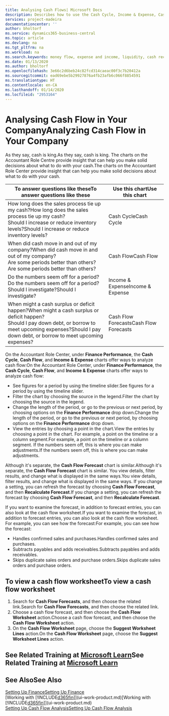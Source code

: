 ```yaml
---
title: Analysing Cash Flows| Microsoft Docs
description: Describes how to use the Cash Cycle, Income & Expense, Cash Flow, and Cash Flow Forecast charts to analyze the past and future flow of money in and out of your company.
services: project-madeira
documentationcenter: ''
author: bholtorf
ms.service: dynamics365-business-central
ms.topic: article
ms.devlang: na
ms.tgt_pltfrm: na
ms.workload: na
ms.search.keywords: money flow, expense and income, liquidity, cash receipts minus cash payments, Cartera
ms.date: 01/13/2020
ms.author: bholtorf
ms.openlocfilehash: 3e66c2d6beb24c82fcd314caeac00f3c7b20412a
ms.sourcegitcommit: ead69ebe5b29927876a4fb23afb6c066f8854591
ms.translationtype: HT
ms.contentlocale: en-CA
ms.lasthandoff: 01/14/2020
ms.locfileid: "2953164"
---
```

# <a name="analyzing-cash-flow-in-your-company"></a><span data-ttu-id="b8024-103">Analysing Cash Flow in Your Company</span><span class="sxs-lookup"><span data-stu-id="b8024-103">Analyzing Cash Flow in Your Company</span></span>
<span data-ttu-id="b8024-104">As they say, cash is king.</span><span class="sxs-lookup"><span data-stu-id="b8024-104">As they say, cash is king.</span></span> <span data-ttu-id="b8024-105">The charts on the Accountant Role Centre provide insight that can help you make solid decisions about what to do with your cash.</span><span class="sxs-lookup"><span data-stu-id="b8024-105">The charts on the Accountant Role Center provide insight that can help you make solid decisions about what to do with your cash.</span></span>  

| <span data-ttu-id="b8024-106">To answer questions like these</span><span class="sxs-lookup"><span data-stu-id="b8024-106">To answer questions like these</span></span> | <span data-ttu-id="b8024-107">Use this chart</span><span class="sxs-lookup"><span data-stu-id="b8024-107">Use this chart</span></span> |
| --- | --- |
| <span data-ttu-id="b8024-108">How long does the sales process tie up my cash?</span><span class="sxs-lookup"><span data-stu-id="b8024-108">How long does the sales process tie up my cash?</span></span></br> <span data-ttu-id="b8024-109">Should I increase or reduce inventory levels?</span><span class="sxs-lookup"><span data-stu-id="b8024-109">Should I increase or reduce inventory levels?</span></span> |<span data-ttu-id="b8024-110">Cash Cycle</span><span class="sxs-lookup"><span data-stu-id="b8024-110">Cash Cycle</span></span> |
| <span data-ttu-id="b8024-111">When did cash move in and out of my company?</span><span class="sxs-lookup"><span data-stu-id="b8024-111">When did cash move in and out of my company?</span></span></br> <span data-ttu-id="b8024-112">Are some periods better than others?</span><span class="sxs-lookup"><span data-stu-id="b8024-112">Are some periods better than others?</span></span> |<span data-ttu-id="b8024-113">Cash Flow</span><span class="sxs-lookup"><span data-stu-id="b8024-113">Cash Flow</span></span> |
| <span data-ttu-id="b8024-114">Do the numbers seem off for a period?</span><span class="sxs-lookup"><span data-stu-id="b8024-114">Do the numbers seem off for a period?</span></span></br> <span data-ttu-id="b8024-115">Should I investigate?</span><span class="sxs-lookup"><span data-stu-id="b8024-115">Should I investigate?</span></span> |<span data-ttu-id="b8024-116">Income & Expense</span><span class="sxs-lookup"><span data-stu-id="b8024-116">Income & Expense</span></span> |
| <span data-ttu-id="b8024-117">When might a cash surplus or deficit happen?</span><span class="sxs-lookup"><span data-stu-id="b8024-117">When might a cash surplus or deficit happen?</span></span></br> <span data-ttu-id="b8024-118">Should I pay down debt, or borrow to meet upcoming expenses?</span><span class="sxs-lookup"><span data-stu-id="b8024-118">Should I pay down debt, or borrow to meet upcoming expenses?</span></span> |<span data-ttu-id="b8024-119">Cash Flow Forecasts</span><span class="sxs-lookup"><span data-stu-id="b8024-119">Cash Flow Forecasts</span></span> |

<span data-ttu-id="b8024-120">On the Accountant Role Center, under **Finance Performance**, the **Cash Cycle**, **Cash Flow**, and **Income & Expense** charts offer ways to analyze cash flow:</span><span class="sxs-lookup"><span data-stu-id="b8024-120">On the Accountant Role Center, under **Finance Performance**, the **Cash Cycle**, **Cash Flow**, and **Income & Expense** charts offer ways to analyze cash flow:</span></span>  

* <span data-ttu-id="b8024-121">See figures for a period by using the timeline slider.</span><span class="sxs-lookup"><span data-stu-id="b8024-121">See figures for a period by using the timeline slider.</span></span>  
* <span data-ttu-id="b8024-122">Filter the chart by choosing the source in the legend.</span><span class="sxs-lookup"><span data-stu-id="b8024-122">Filter the chart by choosing the source in the legend.</span></span>  
* <span data-ttu-id="b8024-123">Change the length of the period, or go to the previous or next period, by choosing options on the **Finance Performance** drop down.</span><span class="sxs-lookup"><span data-stu-id="b8024-123">Change the length of the period, or go to the previous or next period, by choosing options on the **Finance Performance** drop down.</span></span>  
* <span data-ttu-id="b8024-124">View the entries by choosing a point in the chart.</span><span class="sxs-lookup"><span data-stu-id="b8024-124">View the entries by choosing a point in the chart.</span></span> <span data-ttu-id="b8024-125">For example, a point on the timeline or a column segment.</span><span class="sxs-lookup"><span data-stu-id="b8024-125">For example, a point on the timeline or a column segment.</span></span> <span data-ttu-id="b8024-126">If the numbers seem off, this is where you can make adjustments.</span><span class="sxs-lookup"><span data-stu-id="b8024-126">If the numbers seem off, this is where you can make adjustments.</span></span>  

<span data-ttu-id="b8024-127">Although it's separate, the **Cash Flow Forecast** chart is similar.</span><span class="sxs-lookup"><span data-stu-id="b8024-127">Although it's separate, the **Cash Flow Forecast** chart is similar.</span></span> <span data-ttu-id="b8024-128">You view details, filter results, and change what is displayed in the same ways.</span><span class="sxs-lookup"><span data-stu-id="b8024-128">You view details, filter results, and change what is displayed in the same ways.</span></span> <span data-ttu-id="b8024-129">If you change a setting, you can refresh the forecast by choosing **Cash Flow Forecast**, and then **Recalculate Forecast**.</span><span class="sxs-lookup"><span data-stu-id="b8024-129">If you change a setting, you can refresh the forecast by choosing **Cash Flow Forecast**, and then **Recalculate Forecast**.</span></span>

<span data-ttu-id="b8024-130">If you want to examine the forecast, in addition to forecast entries, you can also look at the cash flow worksheet.</span><span class="sxs-lookup"><span data-stu-id="b8024-130">If you want to examine the forecast, in addition to forecast entries, you can also look at the cash flow worksheet.</span></span> <span data-ttu-id="b8024-131">For example, you can see how the forecast:</span><span class="sxs-lookup"><span data-stu-id="b8024-131">For example, you can see how the forecast:</span></span>

* <span data-ttu-id="b8024-132">Handles confirmed sales and purchases.</span><span class="sxs-lookup"><span data-stu-id="b8024-132">Handles confirmed sales and purchases.</span></span>  
* <span data-ttu-id="b8024-133">Subtracts payables and adds receivables.</span><span class="sxs-lookup"><span data-stu-id="b8024-133">Subtracts payables and adds receivables.</span></span>  
* <span data-ttu-id="b8024-134">Skips duplicate sales orders and purchase orders.</span><span class="sxs-lookup"><span data-stu-id="b8024-134">Skips duplicate sales orders and purchase orders.</span></span>  

## <a name="to-view-a-cash-flow-worksheet"></a><span data-ttu-id="b8024-135">To view a cash flow worksheet</span><span class="sxs-lookup"><span data-stu-id="b8024-135">To view a cash flow worksheet</span></span>
1. <span data-ttu-id="b8024-136">Search for **Cash Flow Forecasts**, and then choose the related link.</span><span class="sxs-lookup"><span data-stu-id="b8024-136">Search for **Cash Flow Forecasts**, and then choose the related link.</span></span>  
2. <span data-ttu-id="b8024-137">Choose a cash flow forecast, and then choose the **Cash Flow Worksheet** action.</span><span class="sxs-lookup"><span data-stu-id="b8024-137">Choose a cash flow forecast, and then choose the **Cash Flow Worksheet** action.</span></span>  
3. <span data-ttu-id="b8024-138">On the **Cash Flow Worksheet** page, choose the **Suggest Worksheet Lines** action.</span><span class="sxs-lookup"><span data-stu-id="b8024-138">On the **Cash Flow Worksheet** page, choose the **Suggest Worksheet Lines** action.</span></span>  

## <a name="see-related-training-at-microsoft-learnlearnmodulesforecast-cash-flow-dynamics-365-business-centralindex"></a><span data-ttu-id="b8024-139">See Related Training at [Microsoft Learn](/learn/modules/forecast-cash-flow-dynamics-365-business-central/index)</span><span class="sxs-lookup"><span data-stu-id="b8024-139">See Related Training at [Microsoft Learn](/learn/modules/forecast-cash-flow-dynamics-365-business-central/index)</span></span>

## <a name="see-also"></a><span data-ttu-id="b8024-140">See Also</span><span class="sxs-lookup"><span data-stu-id="b8024-140">See Also</span></span>
[<span data-ttu-id="b8024-141">Setting Up Finance</span><span class="sxs-lookup"><span data-stu-id="b8024-141">Setting Up Finance</span></span>](finance-setup-finance.md)  
<span data-ttu-id="b8024-142">[Working with [!INCLUDE[d365fin](includes/d365fin_md.md)]](ui-work-product.md)</span><span class="sxs-lookup"><span data-stu-id="b8024-142">[Working with [!INCLUDE[d365fin](includes/d365fin_md.md)]](ui-work-product.md)</span></span>  
[<span data-ttu-id="b8024-143">Setting Up Cash Flow Analysis</span><span class="sxs-lookup"><span data-stu-id="b8024-143">Setting Up Cash Flow Analysis</span></span>](finance-setup-cash-flow-analyses.md)  

